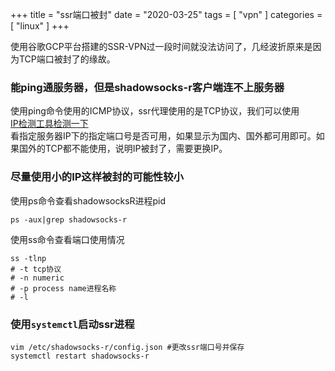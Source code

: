 +++
title = "ssr端口被封"
date = "2020-03-25"
tags = [ "vpn" ]
categories = [ "linux" ]
+++

使用谷歌GCP平台搭建的SSR-VPN过一段时间就没法访问了，几经波折原来是因为TCP端口被封了的缘故。
<!--more-->

### 能ping通服务器，但是shadowsocks-r客户端连不上服务器

使用ping命令使用的ICMP协议，ssr代理使用的是TCP协议，我们可以使用  
[IP检测工具检测一下](https://www.toolsdaquan.com/ipcheck/)  
看指定服务器IP下的指定端口号是否可用，如果显示为国内、国外都可用即可。如果国外的TCP都不能使用，说明IP被封了，需要更换IP。

### 尽量使用小的IP这样被封的可能性较小

使用ps命令查看shadowsocksR进程pid

```shell
ps -aux|grep shadowsocks-r
```

使用ss命令查看端口使用情况

```shell
ss -tlnp
# -t tcp协议
# -n numeric
# -p process name进程名称
# -l 
```

### 使用`systemctl`启动ssr进程

```shell
vim /etc/shadowsocks-r/config.json #更改ssr端口号并保存
systemctl restart shadowsocks-r
```



